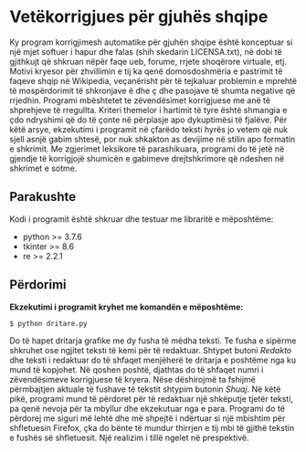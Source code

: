 # Vetëkorrigjues për gjuhës shqipe

Ky program korrigjimesh automatike për gjuhën shqipe është konceptuar si
një mjet softuer i hapur dhe falas (shih skedarin LICENSA.txt), në dobi të
gjithkujt që shkruan nëpër faqe ueb, forume, rrjete shoqërore virtuale, etj.
Motivi kryesor për zhvillimin e tij ka qenë domosdoshmëria e pastrimit të
faqeve shqip në Wikipedia, veçanërisht për të tejkaluar problemin e mprehtë
të mospërdorimit të shkronjave ë dhe ç dhe pasojave të shumta negative që
rrjedhin. Programi mbështetet te zëvendësimet korrigjuese me anë të
shprehjeve të rregullta. Kriteri themelor i hartimit të tyre është shmangia
e çdo ndryshimi që do të çonte në përplasje apo dykuptimësi të fjalëve. Për
këtë arsye, ekzekutimi i programit në çfarëdo teksti hyrës jo vetem që nuk
sjell asnjë gabim shtesë, por nuk shkakton as devijime në stilin apo formatin
e shkrimit. Me zgjerimet leksikore të parashikuara, programi do të jetë në
gjendje të korrigjojë shumicën e gabimeve drejtshkrimore që ndeshen në
shkrimet e sotme.

## Parakushte

Kodi i programit është shkruar dhe testuar me libraritë e mëposhtëme:
- python >= 3.7.6
- tkinter >= 8.6
- re >= 2.2.1

## Përdorimi

**Ekzekutimi i programit kryhet me komandën e mëposhtëme:**

```
$ python dritare.py
```
Do të hapet dritarja grafike me dy fusha të mëdha teksti. Te fusha 
e sipërme shkruhet ose ngjitet teksti të kemi për të redaktuar. Shtypet
butoni *Redakto* dhe teksti i redaktuar do të shfaqet menjëherë te dritarja
e poshtëme nga ku mund të kopjohet. Në qoshen poshtë, djathtas do të 
shfaqet numri i zëvendësimeve korrigjuese të kryera. Nëse dëshirojmë ta
fshijmë përmbajtjen aktuale të fushave të tekstit shtypim butonin *Shuaj*.
Në këtë pikë, programi mund të përdoret për të redaktuar një shkëputje
tjetër teksti, pa qenë nevoja për ta mbyllur dhe ekzekutuar nga e para.
Programi do të përdorej me siguri më lehtë dhe më shpejtë i ndërtuar si një 
mbishtim për shfletuesin Firefox, çka do bënte të mundur thirrjen e tij
mbi të gjithë tekstin e fushës së shfletuesit. Një realizim i tillë ngelet
në prespektivë.